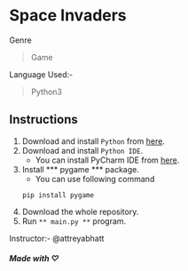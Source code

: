 # Space Invaders

Genre

> Game

Language Used:- 

> Python3

## Instructions

1. Download and install ```Python``` from [here](https://www.python.org/downloads/release/python-383/).
2. Download and install ```Python IDE```.
   - You can install PyCharm IDE from [here](https://www.jetbrains.com/pycharm/download/#section=windows). 
3. Install *** pygame *** package.
   - You can use following command
   ```
   pip install pygame
   ```
4. Download the whole repository.
5. Run ``` ** main.py ** ``` program.

Instructor:- @attreyabhatt

##### Made with ♡
